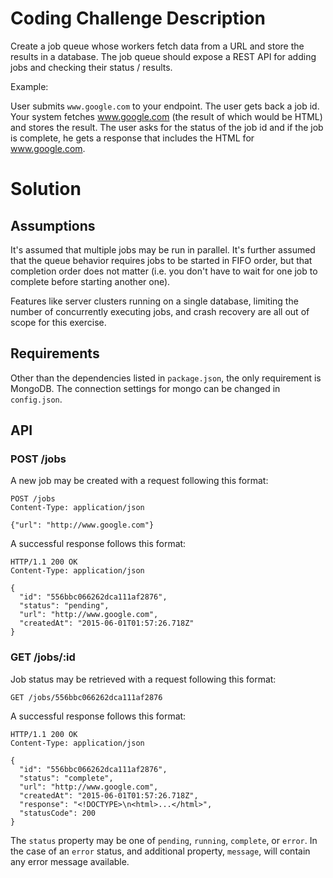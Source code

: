 # Coding Challenge Description

Create a job queue whose workers fetch data from a URL and store the results
in a database.  The job queue should expose a REST API for adding jobs and
checking their status / results.

Example:

User submits `www.google.com` to your endpoint.  The user gets back a job
id. Your system fetches www.google.com (the result of which would be HTML)
and stores the result.  The user asks for the status of the job id and if
the job is complete, he gets a response that includes the HTML for
www.google.com.

# Solution

## Assumptions

It's assumed that multiple jobs may be run in parallel. It's further assumed that the queue behavior requires jobs to be started in FIFO order, but that completion order does not matter (i.e. you don't have to wait for one job to complete before starting another one).

Features like server clusters running on a single database, limiting the number of concurrently executing jobs, and crash recovery are all out of scope for this exercise.

## Requirements

Other than the dependencies listed in `package.json`, the only requirement
is MongoDB. The connection settings for mongo can be changed in
`config.json`.

## API

### POST /jobs

A new job may be created with a request following this format:

```http
POST /jobs
Content-Type: application/json

{"url": "http://www.google.com"}
```

A successful response follows this format:

```http
HTTP/1.1 200 OK
Content-Type: application/json

{
  "id": "556bbc066262dca111af2876",
  "status": "pending",
  "url": "http://www.google.com",
  "createdAt": "2015-06-01T01:57:26.718Z"
}
```

### GET /jobs/:id

Job status may be retrieved with a request following this format:

```http
GET /jobs/556bbc066262dca111af2876
```

A successful response follows this format:

```http
HTTP/1.1 200 OK
Content-Type: application/json

{
  "id": "556bbc066262dca111af2876",
  "status": "complete",
  "url": "http://www.google.com",
  "createdAt": "2015-06-01T01:57:26.718Z",
  "response": "<!DOCTYPE>\n<html>...</html>",
  "statusCode": 200
}
```

The `status` property may be one of `pending`, `running`, `complete`, or `error`. In the case of an `error` status, and additional property, `message`, will contain any error message available.
